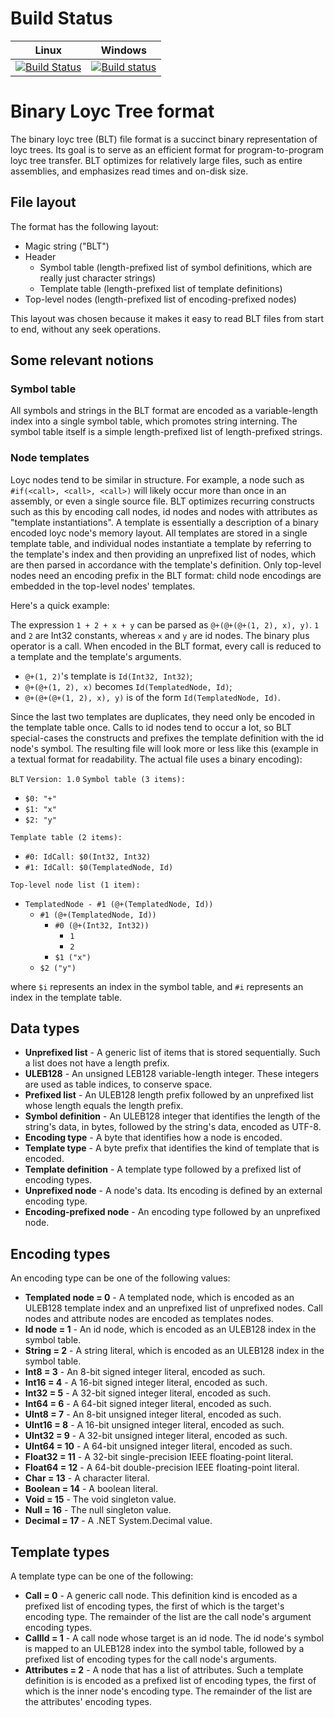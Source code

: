 # Build Status

Linux | Windows
----- | -------
[![Build Status](https://travis-ci.org/jonathanvdc/binary-loyc-tree.svg?branch=master)](https://travis-ci.org/jonathanvdc/binary-loyc-tree) | [![Build status](https://ci.appveyor.com/api/projects/status/t3w2i0blf050ami4?svg=true)](https://ci.appveyor.com/project/jonathanvdc/binary-loyc-tree)

# Binary Loyc Tree format
The binary loyc tree (BLT) file format is a succinct binary representation of loyc trees.
Its goal is to serve as an efficient format for program-to-program loyc tree transfer.
BLT optimizes for relatively large files, such as entire assemblies, and emphasizes read times and
on-disk size.

## File layout
The format has the following layout:
 * Magic string ("BLT")
 * Header
   * Symbol table (length-prefixed list of symbol definitions, which are really just character strings)
   * Template table (length-prefixed list of template definitions)
 * Top-level nodes (length-prefixed list of encoding-prefixed nodes)

This layout was chosen because it makes it easy to read BLT files from start to end, without any
seek operations.

## Some relevant notions
### Symbol table
All symbols and strings in the BLT format are encoded as a variable-length index into a single symbol table,
which promotes string interning. The symbol table itself is a simple length-prefixed list of length-prefixed strings.

### Node templates
Loyc nodes tend to be similar in structure.
For example, a node such as `#if(<call>, <call>, <call>)` will likely occur more than once in an assembly,
or even a single source file. BLT optimizes recurring constructs such as this by encoding call nodes, id nodes and nodes
with attributes as "template instantiations". A template is essentially a description of a binary encoded loyc node's
memory layout.
All templates are stored in a single template table, and individual nodes instantiate a template by referring to the
template's index and then providing an unprefixed list of nodes, which are then parsed in accordance with the
template's definition. Only top-level nodes need an encoding prefix in the BLT format: child node encodings are embedded
in the top-level nodes' templates.

Here's a quick example:

The expression `1 + 2 + x + y` can be parsed as `@+(@+(@+(1, 2), x), y)`.
`1` and `2` are Int32 constants, whereas `x` and `y` are id nodes.
The binary plus operator is a call. When encoded in the BLT format,
every call is reduced to a template and the template's arguments.
 * `@+(1, 2)`'s template is `Id(Int32, Int32)`;
 * `@+(@+(1, 2), x)` becomes `Id(TemplatedNode, Id)`;
 * `@+(@+(@+(1, 2), x), y)` is of the form `Id(TemplatedNode, Id)`.

Since the last two templates are duplicates, they need only be encoded in the template table once.
Calls to id nodes tend to occur a lot, so BLT special-cases the constructs and prefixes the
template definition with the id node's symbol.
The resulting file will look more or less like this (example in a textual format for readability. The actual file uses a binary encoding):

`BLT`
`Version: 1.0`
`Symbol table (3 items):`
  * `$0: "+"`
  * `$1: "x"`
  * `$2: "y"`

`Template table (2 items):`
  * `#0: IdCall: $0(Int32, Int32)`
  * `#1: IdCall: $0(TemplatedNode, Id)`

`Top-level node list (1 item):`
  * `TemplatedNode - #1 (@+(TemplatedNode, Id))`
     * `#1 (@+(TemplatedNode, Id))`
       * `#0 (@+(Int32, Int32))`
         * `1`
         * `2`
       * `$1 ("x")`
     * `$2 ("y")`

where `$i` represents an index in the symbol table, and `#i` represents an index in the template table.

## Data types
 * **Unprefixed list** - A generic list of items that is stored sequentially. Such a list does not have a length prefix.
 * **ULEB128** - An unsigned LEB128 variable-length integer. These integers are used as table indices, to conserve space.
 * **Prefixed list** - An ULEB128 length prefix followed by an unprefixed list whose length equals the length prefix.
 * **Symbol definition** - An ULEB128 integer that identifies the length of the string's data, in bytes, followed by the string's data, encoded as UTF-8.
 * **Encoding type** - A byte that identifies how a node is encoded.
 * **Template type** - A byte prefix that identifies the kind of template that is encoded.
 * **Template definition** - A template type followed by a prefixed list of encoding types.
 * **Unprefixed node** - A node's data. Its encoding is defined by an external encoding type.
 * **Encoding-prefixed node** - An encoding type followed by an unprefixed node.

## Encoding types
An encoding type can be one of the following values:
 * **Templated node = 0** - A templated node, which is encoded as an ULEB128 template index and an unprefixed list of unprefixed nodes. Call nodes and attribute nodes are encoded as templates nodes.
 * **Id node = 1** - An id node, which is encoded as an ULEB128 index in the symbol table.
 * **String = 2** - A string literal, which is encoded as an ULEB128 index in the symbol table.
 * **Int8 = 3** - An 8-bit signed integer literal, encoded as such.
 * **Int16 = 4** - A 16-bit signed integer literal, encoded as such.
 * **Int32 = 5** - A 32-bit signed integer literal, encoded as such.
 * **Int64 = 6** - A 64-bit signed integer literal, encoded as such.
 * **UInt8 = 7** - An 8-bit unsigned integer literal, encoded as such.
 * **UInt16 = 8** - A 16-bit unsigned integer literal, encoded as such.
 * **UInt32 = 9** - A 32-bit unsigned integer literal, encoded as such.
 * **UInt64 = 10** - A 64-bit unsigned integer literal, encoded as such.
 * **Float32 = 11** - A 32-bit single-precision IEEE floating-point literal.
 * **Float64 = 12** - A 64-bit double-precision IEEE floating-point literal.
 * **Char = 13** - A character literal.
 * **Boolean = 14** - A boolean literal.
 * **Void = 15** - The void singleton value.
 * **Null = 16** - The null singleton value.
 * **Decimal = 17** - A .NET System.Decimal value.

## Template types
A template type can be one of the following:
 * **Call = 0** - A generic call node. This definition kind is encoded as a prefixed list of encoding types, the first of which is the target's encoding type. The remainder of the list are the call node's argument encoding types.
 * **CallId = 1** - A call node whose target is an id node. The id node's symbol is mapped to an ULEB128 index into the symbol table, followed by a prefixed list of encoding types for the call node's arguments.
 * **Attributes = 2** - A node that has a list of attributes. Such a template definition is is encoded as a prefixed list of encoding types, the first of which is the inner node's encoding type. The remainder of the list are the attributes' encoding types.
